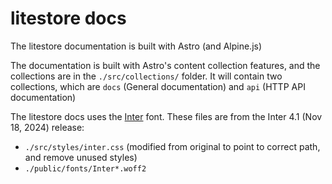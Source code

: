 # litestore docs

The litestore documentation is built with Astro (and Alpine.js)

The documentation is built with Astro's content collection features,
and the collections are in the `./src/collections/` folder. It will
contain two collections, which are `docs` (General documentation) and
`api` (HTTP API documentation)

The litestore docs uses the [Inter](https://github.com/rsms/inter) font.
These files are from the Inter 4.1 (Nov 18, 2024) release:

-   `./src/styles/inter.css` (modified from original to point to correct path,
    and remove unused styles)
-   `./public/fonts/Inter*.woff2`
